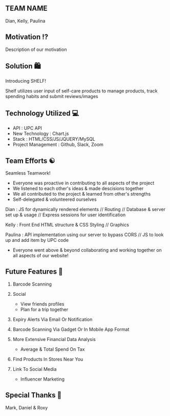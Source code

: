 ## TEAM NAME

Dian, Kelly, Paulina

## Motivation ⁉️

Description of our motivation

## Solution 🛍

Introducing SHELF!

Shelf utilizes user input of self-care products to manage products, track spending habits and submit reviews/images

## Technology Utilized 💻

* API : UPC API
* New Technology : Chart.js
* Stack : HTML/CSS/JS/JQUERY/MySQL
* Project Management : Github, Slack, Zoom

## Team Efforts ☯️

Seamless Teamwork!

* Everyone was proactive in contributing to all aspects of the project
* We listened to each other's ideas & made descisions together
* We all contributed to the project & learned from other's strengths
* Self-delegated & volunteered ourselves

Dian : JS for dynamically rendered elements // Routing // Database & server set up & usage // Express sessions for user identification

Kelly : Front End HTML structure & CSS Styling // Graphics

Paulina : API implementation using our server to bypass CORS // JS to look up and add item by UPC code

* Everyone went above & beyond collaborating and working together on all aspects of our website!

## Future Features 🔮

1. Barcode Scanning

2. Social
    * View friends profiles
    * Plan for a trip together

3. Expiry Alerts Via Email Or Notification

4. Barcode Scanning Via Gadget Or In Mobile App Format

5. More Extensive Financial Data Analysis
    * Average & Total Spend On Tax

6. Find Products In Stores Near You

7. Link To Social Media
    * Influencer Marketing

## Special Thanks 🙌

Mark, Daniel & Roxy

